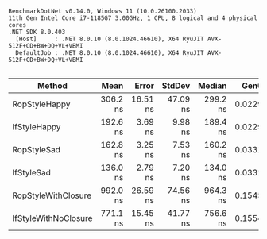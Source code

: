 ```

BenchmarkDotNet v0.14.0, Windows 11 (10.0.26100.2033)
11th Gen Intel Core i7-1185G7 3.00GHz, 1 CPU, 8 logical and 4 physical cores
.NET SDK 8.0.403
  [Host]     : .NET 8.0.10 (8.0.1024.46610), X64 RyuJIT AVX-512F+CD+BW+DQ+VL+VBMI
  DefaultJob : .NET 8.0.10 (8.0.1024.46610), X64 RyuJIT AVX-512F+CD+BW+DQ+VL+VBMI


```
| Method               | Mean     | Error    | StdDev   | Median   | Gen0   | Allocated |
|--------------------- |---------:|---------:|---------:|---------:|-------:|----------:|
| RopStyleHappy        | 306.2 ns | 16.51 ns | 47.09 ns | 299.2 ns | 0.0229 |     144 B |
| IfStyleHappy         | 192.6 ns |  3.69 ns |  9.98 ns | 189.4 ns | 0.0229 |     144 B |
| RopStyleSad          | 162.8 ns |  3.25 ns |  7.53 ns | 160.2 ns | 0.0331 |     208 B |
| IfStyleSad           | 136.0 ns |  2.79 ns |  7.20 ns | 134.0 ns | 0.0331 |     208 B |
| RopStyleWithClosure  | 992.0 ns | 26.59 ns | 74.56 ns | 964.3 ns | 0.1545 |     976 B |
| IfStyleWithNoClosure | 771.1 ns | 15.45 ns | 41.77 ns | 756.6 ns | 0.1554 |     976 B |

